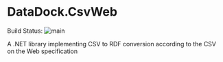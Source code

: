 # DataDock.CsvWeb

Build Status: ![main](https://github.com/github/docs/actions/workflows/main.yml/badge.svg?branch=main)

A .NET library implementing CSV to RDF conversion according to the CSV on the Web specification

